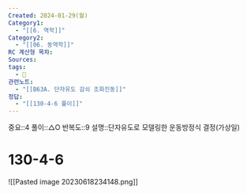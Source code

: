 ```yaml
---
Created: 2024-01-29(월)
Category1:
  - "[[6. 역학]]"
Category2:
  - "[[06. 동역학]]"
RC 계산형 목차: 
Sources: 
tags:
  - 🧮
관련노트:
  - "[[B63A. 단자유도 감쇠 조화진동]]"
정답:
  - "[[130-4-6 풀이]]"
---
```

중요::4
풀이::△O
반복도::9
설명::단자유도로 모델링한 운동방정식 결정(가상일)

#  130-4-6
![[Pasted image 20230618234148.png]]